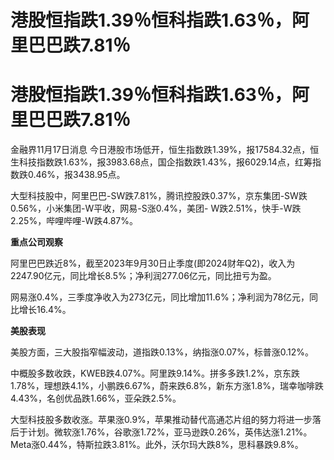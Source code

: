 # 港股恒指跌1.39％恒科指跌1.63％，阿里巴巴跌7.81％

# 港股恒指跌1.39％恒科指跌1.63％，阿里巴巴跌7.81％

金融界11月17日消息
今日港股市场低开，恒生指数跌1.39%，报17584.32点，恒生科技指数跌1.63%，报3983.68点，国企指数跌1.43%，报6029.14点，红筹指数跌0.46%，报3438.95点。

大型科技股中，阿里巴巴-SW跌7.81%，腾讯控股跌0.37%，京东集团-SW跌0.56%，小米集团-W平收，网易-S涨0.4%，美团-
W跌2.51%，快手-W跌2.25%，哔哩哔哩-W跌4.87%。

**重点公司观察**

阿里巴巴跌近8%，截至2023年9月30日止季度(即2024财年Q2)，收入为2247.90亿元，同比增长8.5%；净利润277.06亿元，同比扭亏为盈。

网易涨0.4%，三季度净收入为273亿元，同比增加11.6%；净利润为78亿元，同比增长16.4%。

**美股表现**

美股方面，三大股指窄幅波动，道指跌0.13%，纳指涨0.07%，标普涨0.12%。

中概股多数收跌，KWEB跌4.07%。阿里跌9.14%。拼多多跌1.2%，京东跌1.78%，理想跌4.1%，小鹏跌6.67%，蔚来跌6.8%，新东方涨1.8%，瑞幸咖啡跌4.43%，名创优品跌1.66%，亚朵跌2.5%。

大型科技股多数收涨。苹果涨0.9%，苹果推动替代高通芯片组的努力将进一步落后于计划。微软涨1.76%，谷歌涨1.72%，亚马逊跌0.26%，英伟达涨1.21%。Meta涨0.44%，特斯拉跌3.81%。此外，沃尔玛大跌8%，思科暴跌9.8%。


